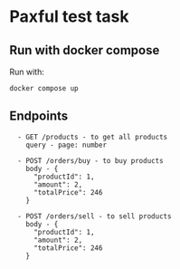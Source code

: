 # Paxful test task 



## Run with docker compose

Run with:
```text
docker compose up
```

## Endpoints

```text
  - GET /products - to get all products 
    query - page: number

  - POST /orders/buy - to buy products
    body - {
      "productId": 1,
      "amount": 2,
      "totalPrice": 246
    }

  - POST /orders/sell - to sell products
    body - {
      "productId": 1,
      "amount": 2,
      "totalPrice": 246
    }
```
